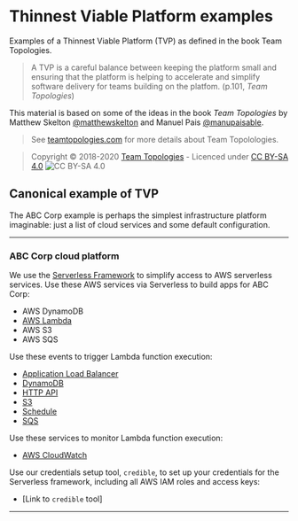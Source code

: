 # Thinnest Viable Platform examples

Examples of a Thinnest Viable Platform (TVP) as defined in the book Team Topologies. 

> A TVP is a careful balance between keeping the platform small and ensuring that the platform is helping to accelerate and simplify software delivery  for teams building on the platfom. (p.101, _Team Topologies_)

This material is based on some of the ideas in the book _Team Topologies_ by Matthew Skelton [@matthewskelton](https://github.com/matthewskelton) and Manuel Pais [@manupaisable](https://github.com/manupaisable).

> See [teamtopologies.com](https://teamtopologies.com/) for more details about Team Topolologies.

> Copyright © 2018-2020 [Team Topologies](https://teamtopologies.com/) - Licenced under [CC BY-SA 4.0](https://creativecommons.org/licenses/by-sa/4.0/) ![CC BY-SA 4.0](https://licensebuttons.net/l/by-sa/3.0/88x31.png)

## Canonical example of TVP

The ABC Corp example is perhaps the simplest infrastructure platform imaginable: just a list of cloud services and some default configuration.

---

### ABC Corp cloud platform

We use the [Serverless Framework](https://www.serverless.com/) to simplify access to AWS serverless services. Use these AWS services via Serverless to build apps for ABC Corp:

* AWS DynamoDB
* [AWS Lambda](https://www.serverless.com/aws-lambda)
* AWS S3
* AWS SQS

Use these events to trigger Lambda function execution:

* [Application Load Balancer](https://www.serverless.com/framework/docs/providers/aws/events/alb/)
* [DynamoDB](https://www.serverless.com/framework/docs/providers/aws/events/streams/)
* [HTTP API](https://www.serverless.com/framework/docs/providers/aws/events/http-api/)
* [S3](https://www.serverless.com/framework/docs/providers/aws/events/s3/)
* [Schedule](https://www.serverless.com/framework/docs/providers/aws/events/schedule/)
* [SQS](https://www.serverless.com/framework/docs/providers/aws/events/sqs/)

Use these services to monitor Lambda function execution:

* [AWS CloudWatch](https://docs.aws.amazon.com/AmazonCloudWatch/latest/monitoring/AlarmThatSendsEmail.html)

Use our credentials setup tool, `credible`, to set up your credentials for the Serverless framework, including all AWS IAM roles and access keys:

* [Link to `credible` tool]

---